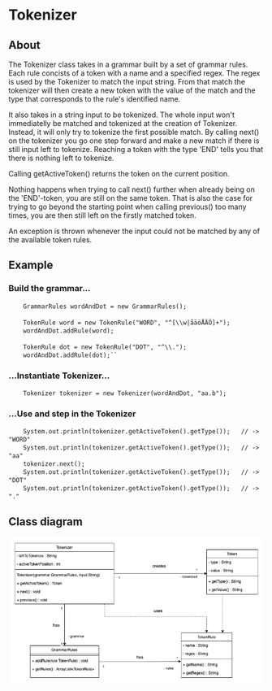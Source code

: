 # Tokenizer
## About
The Tokenizer class takes in a grammar built by a set of grammar rules. Each rule concists of a token with a name and a specified regex. The regex is used by the Tokenizer to match the input string. From that match the tokenizer will then create a new token with the value of the match and the type that corresponds to the rule's identified name.

It also takes in a string input to be tokenized. The whole input won't immediatelly be matched and tokenized at the creation of Tokenizer. Instead, it will only try to tokenize the first possible match. By calling next() on the tokenizer you go one step forward and make a new match if there is still input left to tokenize. Reaching a token with the type 'END' tells you that there is nothing left to tokenize.

Calling getActiveToken() returns the token on the current position.

Nothing happens when trying to call next() further when already being on the 'END'-token, you are still on the same token. That is also the case for trying to go beyond the starting point when calling previous() too many times, you are then still left on the firstly matched token.

An exception is thrown whenever the input could not be matched by any of the available token rules.

## Example

### Build the grammar...
````
    GrammarRules wordAndDot = new GrammarRules();

    TokenRule word = new TokenRule("WORD", "^[\\w|åäöÅÄÖ]+");
    wordAndDot.addRule(word);

    TokenRule dot = new TokenRule("DOT", "^\\.");
    wordAndDot.addRule(dot);``
````


### ...Instantiate Tokenizer...

````
    Tokenizer tokenizer = new Tokenizer(wordAndDot, "aa.b");
````

### ...Use and step in the Tokenizer
````
    System.out.println(tokenizer.getActiveToken().getType());   // -> "WORD"
    System.out.println(tokenizer.getActiveToken().getType());   // -> "aa"
    tokenizer.next();
    System.out.println(tokenizer.getActiveToken().getType());   // -> "DOT"
    System.out.println(tokenizer.getActiveToken().getType());   // -> "."
````

## Class diagram
![class-diagram-tokenizer](./images/Tokenizer-class-diagram-2.png)